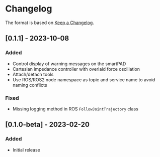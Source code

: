 # Changelog

The format is based on [Keep a Changelog](https://keepachangelog.com/en/1.0.0/).

## [0.1.1] - 2023-10-08
### Added
- Control display of warning messages on the smartPAD
- Cartesian impedance controller with overlaid force oscillation
- Attach/detach tools
- Use ROS/ROS2 node namespace as topic and service name to avoid naming conflicts

### Fixed
- Missing logging method in ROS `FollowJointTrajectory` class

## [0.1.0-beta] - 2023-02-20
### Added
- Initial release
